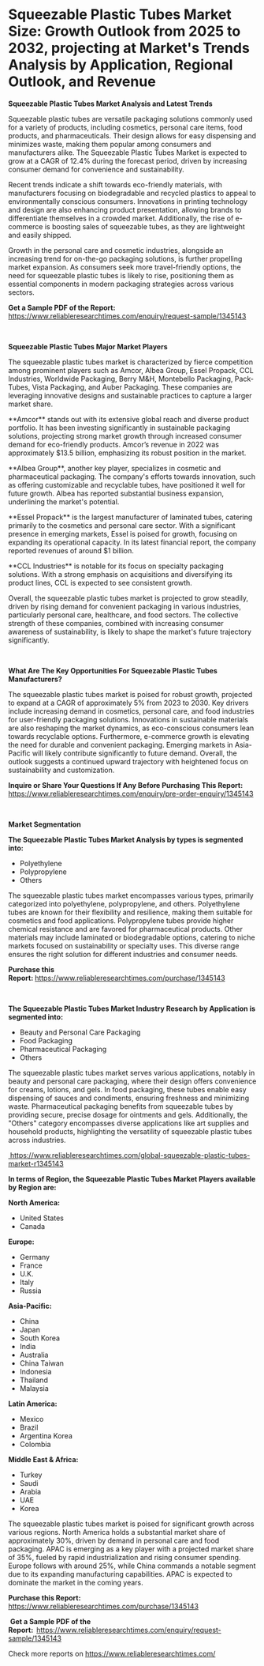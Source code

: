<p><h1>Squeezable Plastic Tubes Market Size: Growth Outlook from 2025 to 2032, projecting at Market's Trends Analysis by Application, Regional Outlook, and Revenue</h1></p><p><strong>Squeezable Plastic Tubes Market Analysis and Latest Trends</strong></p>
<p><p>Squeezable plastic tubes are versatile packaging solutions commonly used for a variety of products, including cosmetics, personal care items, food products, and pharmaceuticals. Their design allows for easy dispensing and minimizes waste, making them popular among consumers and manufacturers alike. The Squeezable Plastic Tubes Market is expected to grow at a CAGR of 12.4% during the forecast period, driven by increasing consumer demand for convenience and sustainability.</p><p>Recent trends indicate a shift towards eco-friendly materials, with manufacturers focusing on biodegradable and recycled plastics to appeal to environmentally conscious consumers. Innovations in printing technology and design are also enhancing product presentation, allowing brands to differentiate themselves in a crowded market. Additionally, the rise of e-commerce is boosting sales of squeezable tubes, as they are lightweight and easily shipped.</p><p>Growth in the personal care and cosmetic industries, alongside an increasing trend for on-the-go packaging solutions, is further propelling market expansion. As consumers seek more travel-friendly options, the need for squeezable plastic tubes is likely to rise, positioning them as essential components in modern packaging strategies across various sectors.</p></p>
<p><strong>Get a Sample PDF of the Report:&nbsp;</strong> <a href="https://www.reliableresearchtimes.com/enquiry/request-sample/1345143?utm_campaign=3297&utm_medium=2&utm_source=Github&utm_content=ia&utm_term=08032025&utm_id=squeezable-plastic-tubes">https://www.reliableresearchtimes.com/enquiry/request-sample/1345143</a></p>
<p>&nbsp;</p>
<p><strong>Squeezable Plastic Tubes Major Market Players</strong></p>
<p><p>The squeezable plastic tubes market is characterized by fierce competition among prominent players such as Amcor, Albea Group, Essel Propack, CCL Industries, Worldwide Packaging, Berry M&H, Montebello Packaging, Pack-Tubes, Vista Packaging, and Auber Packaging. These companies are leveraging innovative designs and sustainable practices to capture a larger market share.</p><p>**Amcor** stands out with its extensive global reach and diverse product portfolio. It has been investing significantly in sustainable packaging solutions, projecting strong market growth through increased consumer demand for eco-friendly products. Amcor’s revenue in 2022 was approximately $13.5 billion, emphasizing its robust position in the market.</p><p>**Albea Group**, another key player, specializes in cosmetic and pharmaceutical packaging. The company's efforts towards innovation, such as offering customizable and recyclable tubes, have positioned it well for future growth. Albea has reported substantial business expansion, underlining the market's potential.</p><p>**Essel Propack** is the largest manufacturer of laminated tubes, catering primarily to the cosmetics and personal care sector. With a significant presence in emerging markets, Essel is poised for growth, focusing on expanding its operational capacity. In its latest financial report, the company reported revenues of around $1 billion.</p><p>**CCL Industries** is notable for its focus on specialty packaging solutions. With a strong emphasis on acquisitions and diversifying its product lines, CCL is expected to see consistent growth. </p><p>Overall, the squeezable plastic tubes market is projected to grow steadily, driven by rising demand for convenient packaging in various industries, particularly personal care, healthcare, and food sectors. The collective strength of these companies, combined with increasing consumer awareness of sustainability, is likely to shape the market's future trajectory significantly.</p></p>
<p>&nbsp;</p>
<p><strong>What Are The Key Opportunities For Squeezable Plastic Tubes Manufacturers?</strong></p>
<p><p>The squeezable plastic tubes market is poised for robust growth, projected to expand at a CAGR of approximately 5% from 2023 to 2030. Key drivers include increasing demand in cosmetics, personal care, and food industries for user-friendly packaging solutions. Innovations in sustainable materials are also reshaping the market dynamics, as eco-conscious consumers lean towards recyclable options. Furthermore, e-commerce growth is elevating the need for durable and convenient packaging. Emerging markets in Asia-Pacific will likely contribute significantly to future demand. Overall, the outlook suggests a continued upward trajectory with heightened focus on sustainability and customization.</p></p>
<p><strong>Inquire or Share Your Questions If Any Before Purchasing This Report:</strong> <a href="https://www.reliableresearchtimes.com/enquiry/pre-order-enquiry/1345143?utm_campaign=3297&utm_medium=2&utm_source=Github&utm_content=ia&utm_term=08032025&utm_id=squeezable-plastic-tubes">https://www.reliableresearchtimes.com/enquiry/pre-order-enquiry/1345143</a></p>
<p>&nbsp;</p>
<p><strong>Market Segmentation</strong></p>
<p><strong>The Squeezable Plastic Tubes Market Analysis by types is segmented into:</strong></p>
<p><ul><li>Polyethylene</li><li>Polypropylene</li><li>Others</li></ul></p>
<p><p>The squeezable plastic tubes market encompasses various types, primarily categorized into polyethylene, polypropylene, and others. Polyethylene tubes are known for their flexibility and resilience, making them suitable for cosmetics and food applications. Polypropylene tubes provide higher chemical resistance and are favored for pharmaceutical products. Other materials may include laminated or biodegradable options, catering to niche markets focused on sustainability or specialty uses. This diverse range ensures the right solution for different industries and consumer needs.</p></p>
<p><strong>Purchase this Report:&nbsp;</strong><a href="https://www.reliableresearchtimes.com/purchase/1345143?utm_campaign=3297&utm_medium=2&utm_source=Github&utm_content=ia&utm_term=08032025&utm_id=squeezable-plastic-tubes">https://www.reliableresearchtimes.com/purchase/1345143</a></p>
<p>&nbsp;</p>
<p><strong>The Squeezable Plastic Tubes Market Industry Research by Application is segmented into:</strong></p>
<p><ul><li>Beauty and Personal Care Packaging</li><li>Food Packaging</li><li>Pharmaceutical Packaging</li><li>Others</li></ul></p>
<p><p>The squeezable plastic tubes market serves various applications, notably in beauty and personal care packaging, where their design offers convenience for creams, lotions, and gels. In food packaging, these tubes enable easy dispensing of sauces and condiments, ensuring freshness and minimizing waste. Pharmaceutical packaging benefits from squeezable tubes by providing secure, precise dosage for ointments and gels. Additionally, the "Others" category encompasses diverse applications like art supplies and household products, highlighting the versatility of squeezable plastic tubes across industries.</p></p>
<p><a href="https://www.reliableresearchtimes.com/global-squeezable-plastic-tubes-market-r1345143?utm_campaign=3297&utm_medium=2&utm_source=Github&utm_content=ia&utm_term=08032025&utm_id=squeezable-plastic-tubes">&nbsp;https://www.reliableresearchtimes.com/global-squeezable-plastic-tubes-market-r1345143</a></p>
<p><strong>In terms of Region, the Squeezable Plastic Tubes Market Players available by Region are:</strong></p>
<p>
    <p> <strong> North America: </strong>
        <ul>
            <li>United States</li>
            <li>Canada</li>
        </ul>
        </p> 
    <p> <strong> Europe: </strong>
        <ul>
            <li>Germany</li>
            <li>France</li>
            <li>U.K.</li>
            <li>Italy</li>
            <li>Russia</li>
        </ul>
        </p> 
    <p> <strong> Asia-Pacific: </strong>
        <ul>
            <li>China</li>
            <li>Japan</li>
            <li>South Korea</li>
            <li>India</li>
            <li>Australia</li>
            <li>China Taiwan</li>
            <li>Indonesia</li>
            <li>Thailand</li>
            <li>Malaysia</li>
        </ul>
        </p> 
    <p> <strong> Latin America: </strong>
        <ul>
            <li>Mexico</li>
            <li>Brazil</li>
            <li>Argentina Korea</li>
            <li>Colombia</li>
        </ul>
        </p> 
    <p> <strong> Middle East & Africa: </strong>
        <ul>
            <li>Turkey</li>
            <li>Saudi</li>
            <li>Arabia</li>
            <li>UAE</li>
            <li>Korea</li>
        </ul>
    </p>
    </p>
<p><p>The squeezable plastic tubes market is poised for significant growth across various regions. North America holds a substantial market share of approximately 30%, driven by demand in personal care and food packaging. APAC is emerging as a key player with a projected market share of 35%, fueled by rapid industrialization and rising consumer spending. Europe follows with around 25%, while China commands a notable segment due to its expanding manufacturing capabilities. APAC is expected to dominate the market in the coming years.</p></p>
<p><strong>Purchase this Report: </strong><a href="https://www.reliableresearchtimes.com/purchase/1345143?utm_campaign=3297&utm_medium=2&utm_source=Github&utm_content=ia&utm_term=08032025&utm_id=squeezable-plastic-tubes">https://www.reliableresearchtimes.com/purchase/1345143</a></p>
<p>&nbsp;<strong>Get a Sample PDF of the Report:&nbsp;&nbsp;</strong><a href="https://www.reliableresearchtimes.com/enquiry/request-sample/1345143?utm_campaign=3297&utm_medium=2&utm_source=Github&utm_content=ia&utm_term=08032025&utm_id=squeezable-plastic-tubes">https://www.reliableresearchtimes.com/enquiry/request-sample/1345143</a></p>
<p><strong></strong></p>
<p>Check more reports on <a href="https://www.reliableresearchtimes.com/?utm_campaign=3297&utm_medium=2&utm_source=Github&utm_content=ia&utm_term=08032025&utm_id=squeezable-plastic-tubes">https://www.reliableresearchtimes.com/</a></p>